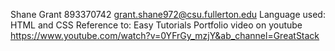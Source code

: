 Shane Grant
893370742
grant.shane972@csu.fullerton.edu
Language used: HTML and CSS
Reference to: Easy Tutorials Portfolio video on youtube
https://www.youtube.com/watch?v=0YFrGy_mzjY&ab_channel=GreatStack
